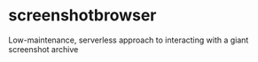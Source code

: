 # screenshotbrowser
Low-maintenance, serverless approach to interacting with a giant screenshot archive
